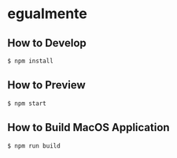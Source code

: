 # egualmente

## How to Develop

```shell
$ npm install
```

## How to Preview

```shell
$ npm start
```

## How to Build MacOS Application

```shell
$ npm run build
```
